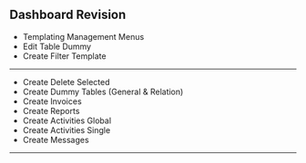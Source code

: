 ## Dashboard Revision

- Templating Management Menus
- Edit Table Dummy
- Create Filter Template
--------------------------------------------------
- Create Delete Selected
- Create Dummy Tables (General & Relation)
- Create Invoices
- Create Reports
- Create Activities Global
- Create Activities Single
- Create Messages
--------------------------------------------------
